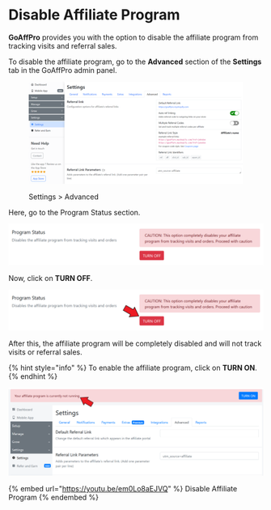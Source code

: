 # Disable Affiliate Program

**GoAffPro** provides you with the option to disable the affiliate program from tracking visits and referral sales.&#x20;

To disable the affiliate program, go to the **Advanced** section of the **Settings** tab in the GoAffPro admin panel.

<figure><img src="../../.gitbook/assets/image (23).png" alt=""><figcaption><p>Settings > Advanced</p></figcaption></figure>

Here, go to the Program Status section.

![Program Status](<../../.gitbook/assets/image (2382).png>)

Now, click on **TURN OFF**.

![Click on TURN OFF](<../../.gitbook/assets/Annotation 2020-08-31 210817.png>)

After this, the affiliate program will be completely disabled and will not track visits or referral sales.

{% hint style="info" %}
To enable the affiliate program, click on **TURN ON**.
{% endhint %}

![](<../../.gitbook/assets/Annotation 2020-08-31 211018.png>)

{% embed url="https://youtu.be/em0Lo8aEJVQ" %}
Disable Affiliate Program
{% endembed %}
